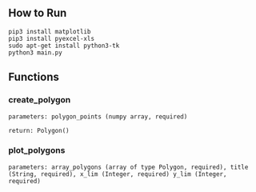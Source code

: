 ## How to Run
```
pip3 install matplotlib
pip3 install pyexcel-xls
sudo apt-get install python3-tk
python3 main.py
```
## Functions

### create_polygon
`
parameters: polygon_points (numpy array, required)
`

`
return: Polygon()
`
### plot_polygons
`
parameters: array_polygons (array of type Polygon, required), title (String, required), x_lim (Integer, required) y_lim (Integer, required)
`
